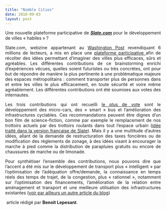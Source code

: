 ```yaml
---
title: "Nimble Cities"
date: 2010-09-03
layout: post
---
```


<p style="text-align: justify">Une nouvelle plateforme participative de <strong><em><a href="http://www.slate.com/" target="_blank">Slate.com</a> </em></strong>pour le développement de villes « habiles » ?<em> </em></p> <p style="text-align: justify">Slate.com, webzine appartenant au <a href="http://www.washingtonpost.com/">Washington Post</a> revendiquant 6 millions de lecteurs, a mis en place une <a href="http://www.slate.com/id/2256666/hv/hiveList" target="_blank">plateforme participative </a>afin de récolter des idées permettant d’imaginer des villes plus efficaces, sûrs et agréables. Les différentes contributions de ce brainstorming enrichi d’expériences vécues, quelles soient futuristes ou très concrètes, ont pour but de répondre de manière la plus pertinente à une problématique majeure des espaces métropolitains : comment transporter plus de personnes dans et entre les villes le plus efficacement, en toute sécurité et voire même agréablement. Les différentes contributions ont été soumises aux votes des internautes.</p> <p style="text-align: justify">Les trois contributions qui ont recueilli <a href="http://www.slate.com/id/2260392">le plus de vote</a> sont le développement des micro-cars, des « smart » bus et l’amélioration des infrastructures cyclables. Ces recommandations peuvent être dignes d’un bon film de science-fiction, comme par exemple le remplacement de nos trottoirs actuels par des trottoirs roulants dans tout l’espace urbain (<a href="http://www.slate.fr/story/24387/trottoirs-roulants">idée traité dans la version française de Slate</a>). Mais il y a une multitude d’autres idées, allant de la demande de restructuration des taxes foncières ou de modification des règlements de zonage, à des idées visant à encourager la marche à pied comme la distribution de parapluies gratuits ou encore de chaussures de marche ou de limonade.</p> <p>              </p> <p style="text-align: justify">Pour synthétiser l’ensemble des contributions, nous pouvons dire que l’accent a été mis sur le développement de transport plus « intelligent » par l’optimisation de l’adéquation offre/demande, la connaissance en temps réels des temps de trajet, de la congestion, plus « rationnel », notamment sur l’optimisation des financements, l’amélioration de la relation entre aménagement et transport et une meilleure utilisation des infrastructures existantes (<a href="/2010/08/et-si-la-chine-inventait-ses-propres-tc-.html">voir par ailleurs un autre article du blog</a>)</p> <p> article rédigé par <strong>Benoit Lepesant</strong>.</p>